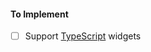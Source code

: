 #### To Implement

- [ ] Support [TypeScript](https://github.com/frol/bos-component-ts-starter) widgets